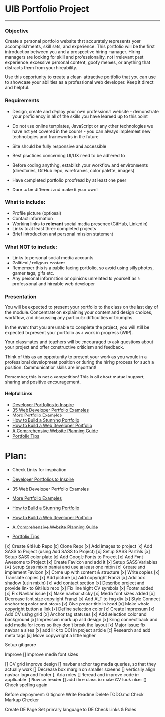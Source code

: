 # UIB Portfolio Project

---

### Objective

Create a personal portfolio website that accurately represents your accomplishments, skill sets, and experience. This portfolio will be the first introduction between you and a prospective hiring manager. Hiring managers are looking for skill and professionality, not irrelevant past experience, excessive personal content, goofy memes, or anything that distracts them from your hireability.

Use this opportunity to create a clean, attractive portfolio that you can use to showcase your abilities as a professional web developer. Keep it direct and helpful.

### Requirements

- Design, create and deploy your own professional website - demonstrate your proficiency in all of the skills you have learned up to this point

- Do not use online templates, JavaScript or any other technologies we have not yet covered in the course - you can always implement new technologies and frameworks in the future
- Site should be fully responsive and accessible
- Best practices concerning UI/UX need to be adhered to
- Before coding anything, establish your workflow and environments (directories, GitHub repo, wireframes, color palette, images)
- Have completed portfolio proofread by at least one peer
- Dare to be different and make it your own!

### What to include:

- Profile picture (optional)
- Contact information
- Working links to **relevant** social media presence (GitHub, Linkedin)
- Links to at least three completed projects
- Brief introduction and personal mission statement

### What NOT to include:

- Links to personal social media accounts
- Political / religous content
- Remember this is a public facing portfolio, so avoid using silly photos, gamer tags, gifs etc.
- Any personal information or opinions unrelated to yourself as a professional and hireable web developer

### Presentation

You will be expected to present your portfolio to the class on the last day of the module. Concentrate on explaining your content and design choices, workflow, and discussing any particular difficulties or triumphs.

In the event that you are unable to complete the project, you will still be expected to present your portfolio as a work in progress (WIP).

Your classmates and teachers will be encouraged to ask questions about your project and offer constructive criticism and feedback.

Think of this as an opportunity to present your work as you would in a professional development position or during the hiring process for such a position. Communication skills are important!

Remember, this is not a competition! This is all about mutual support, sharing and positive encouragement.

#### Helpful Links

- [Developer Portfolios to Inspire](https://www.freecodecamp.org/news/15-web-developer-portfolios-to-inspire-you-137fb1743cae/)
- [35 Web Developer Portfolio Examples](https://skillcrush.com/blog/web-developer-portfolios/)
- [More Portfolio Examples](https://www.sliderrevolution.com/design/web-developer-portfolio-examples/)
- [How to Build a Stunning Portfolio](https://www.sitepoint.com/how-to-build-a-stunning-portfolio-website-as-a-web-developer/)
- [How to Build a Web Developer Portfolio](https://brainstation.io/career-guides/how-to-build-a-web-developer-portfolio)
- [A Comprehensive Website Planning Guide](https://www.smashingmagazine.com/2018/02/comprehensive-website-planning-guide-part1/)
- [Portfolio Tips](https://designmodo.com/dev-portfolio-tips/)

# Plan:

- Check Links for inspiration

- [Developer Portfolios to Inspire](https://www.freecodecamp.org/news/15-web-developer-portfolios-to-inspire-you-137fb1743cae/)
- [35 Web Developer Portfolio Examples](https://skillcrush.com/blog/web-developer-portfolios/)
- [More Portfolio Examples](https://www.sliderrevolution.com/design/web-developer-portfolio-examples/)
- [How to Build a Stunning Portfolio](https://www.sitepoint.com/how-to-build-a-stunning-portfolio-website-as-a-web-developer/)
- [How to Build a Web Developer Portfolio](https://brainstation.io/career-guides/how-to-build-a-web-developer-portfolio)
- [A Comprehensive Website Planning Guide](https://www.smashingmagazine.com/2018/02/comprehensive-website-planning-guide-part1/)
- [Portfolio Tips](https://designmodo.com/dev-portfolio-tips/)

[x] Create GitHub Repo
[x] Clone Repo
[x] Add images to project
[x] Add SASS to Project (using Add SASS to Project)
[x] Setup SASS Partials
[x] Setup SASS color plate
[x] Add Google Fonts to Project
[x] Add Font Awesome to Project
[x] Create Favicon and add it
[x] Setup SASS Variables
[X] Setup Sass mixin partial and use at least one mixin
[x] Create and implement Favicon
[x] Come up with content & structure 
[x] Write copies
[x] Translate copies
[x] Add picture
[x] Add copyright Franzi
[x] Add box shadow (usin mixin)
[x] Add contact section
[x] Describe project and provide link to GitHub repo
[x] Fix line hight CV symbols
[x] Footer added
[x] Fix Navbar issue
[x] Make navbar sticky
[x] Media font sizes added
[x] Decrease font size copyright Franzi
[x] Add ALT to img div
[x] Style Connect anchor tag color and status
[x] Give proper title in head
[x] Make whole copyright button a link
[x] Define selection color
[x] Create Impressum
[x] Add CV using grid
[x] Anchor tag statuses
[x] Add selection color and background
[x] Impressum mark up and design
[x] Bring connect back and add media for icons so they don't break the layout
[x] Major issue: fix navbar a sizes
[x] add link to DCI in project article
[x] Research and add meta tags
[x] Move copywright a little higher







Setup gitignore


Improve
[] Improve media font sizes

[] CV grid improve design
[] navbar anchor tag media queries, so that they actually work
[] Decrease box margin on smaller screens
[] vertically align navbar logo and footer
[] Aria roles
[] Reread and improve code im applicable
[] Row cv header
[] add time class to make CV look nicer
[] Check spelling again

Before deployment:
Gitignore
Write Readme
Delete TODO.md
Check Markup Checker

Create DE Page
Set primary language to DE
Check Links & Roles



